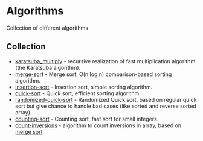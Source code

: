 # Algorithms
Collection of different algorithms

## Collection
* [karatsuba_multiply](https://github.com/TheStigger/algorithms/blob/master/karatsuba_multiply.py) - recursive realization of fast multiplication algorithm (the Karatsuba algorithm).
* [merge-sort](https://github.com/TheStigger/algorithms/blob/master/merge-sort.py) - Merge sort, O(n log n) comparison-based sorting algorithm.
* [insertion-sort](https://github.com/TheStigger/algorithms/blob/master/insertion-sort.py) - Insertion sort, simple sorting algorithm.
* [quick-sort](https://github.com/TheStigger/algorithms/blob/master/quick-sort.py) - Quick sort, efficient sorting algorithm.
* [randomized-quick-sort](https://github.com/TheStigger/algorithms/blob/master/randomized-quick-sort.py) - Randomized Quick sort, based on regular quick sort but give chance to handle bad cases (like sorted and reverse sorted array).
* [counting-sort](https://github.com/TheStigger/algorithms/blob/master/counting-sort.py) - Counting sort, fast sort for small integers.
* [count-inversions](https://github.com/TheStigger/algorithms/blob/master/count-inversions.py) - algorithm to count inversions in array, based on [merge sort](https://github.com/TheStigger/algorithms/blob/master/merge-sort.py).
